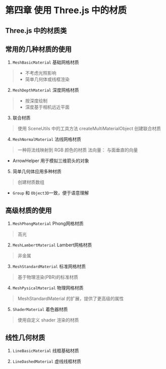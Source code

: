 # 第四章 使用 Three.js 中的材质

## Three.js 中的材质类


## 常用的几种材质的使用

1. `MeshBasicMaterial` 基础网格材质
> * 不考虑光照影响
> * 简单几何体或线框渲染


2. `MeshDepthMaterial` 深度网格材质
> * 按深度绘制
> * 深度基于相机远近平面

3. 联合材质
> 使用 SceneUtils 中的工具方法 createMultiMaterialObject 创建联合材质

4. `MeshNormalMaterial` 法线网格材质
> 一种将法线映射到 RGB 颜色的材质
> 法向量： 与面垂直的向量
* ArrowHelper 用于模拟三维箭头的对象

5. 简单几何体应用多种材质
> 创建材质数组

* `Group` 和 `Object3D`一致，便于语意理解


## 高级材质的使用

1. `MeshPhongMaterial` Phong网格材质
> 高光

2. `MeshLambertMaterial` Lambert网格材质
> 非金属

3. `MeshStandardMaterial` 标准网格材质
> 基于物理渲染(PBR)的标准材质

4. `MeshPysicalMaterial` 物理网格材质
> MeshStandardMaterial 的扩展，提供了更高级的属性

5. `ShaderMaterial` 着色器材质
> 使用自定义 shader 渲染的材质


## 线性几何材质

1. `LineBasicMaterial` 线框基础材质

2. `LineDashedMaterial` 虚线线框材质